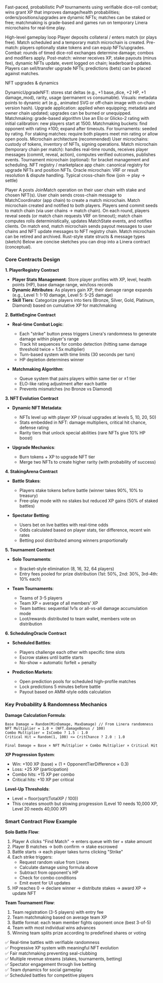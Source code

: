 Fast-paced, probabilistic PvP tournaments using verifiable dice-roll combat; wins grant XP that improves damage/health probabilities; orders/positions/upgrades are dynamic NFTs; matches can be staked or free; matchmaking is grade-based and games run on temporary Linera microchains for real‑time play.


High-level gameplay loop
Player deposits collateral / enters match (or plays free).
Match scheduled and a temporary match microchain is created.
Pre-match: players optionally stake tokens and can equip NFTs/upgrades.
Combat: rounds of timed dice-roll exchanges determine damage; combos and modifiers apply.
Post-match: winner receives XP, stake payouts (minus fee), dynamic NFTs update, event logged on chain; leaderboard updates.
Players can sell/transfer upgrade NFTs; predictions (bets) can be placed against matches.

NFT upgrades & dynamics

DynamicUpgradeNFT: stores stat deltas (e.g., +1 base_dice, +2 HP, +1 damage_mod), rarity, usage (permanent vs consumable).
Visuals: metadata points to dynamic art (e.g., animated SVG or off‑chain image with on‑chain version hash).
Upgrade application: applied when equipping; metadata and owner chain updated; upgrades can be burned or unequipped.
Matchmaking: grade-based algorithm
Use an Elo or Glicko-2 rating with initial calibration: new players start at 1500.
Matchmaking buckets: find opponent with rating ±100; expand after timeouts.
For tournaments: seeded by rating.
For staking matches: require both players meet min rating or allow open pools.
Microchain architecture (recommended)
User microchains: custody of tokens, inventory of NFTs, signing operations.
Match microchain (temporary chain per match): handles real-time rounds, receives player messages (commit, reveal, action), computes verified outcomes, publishes events.
Tournament microchain (optional): for bracket management and scheduling.
NFT registry / marketplace app chain: canonical registry for upgrade NFTs and position NFTs.
Oracle microchain: VRF or result resolution & dispute handling.
Typical cross-chain flow (join → play → settle)

Player A posts JoinMatch operation on their user chain with stake and chosen NFT(s).
User chain sends cross-chain message to MatchCoordinator (app chain) to create a match microchain.
Match microchain created and notified to both players.
Players send commit seeds to match chain (via user chains → match chain).
On each round, players reveal seeds (or match chain requests VRF on timeout); match chain computes rolls deterministically, updates MatchState events, and notifies clients.
On match end, match microchain sends payout messages to user chains and NFT update messages to NFT registry chain.
Match microchain can be retired and archived.
Rust-style state structs & message types (sketch)
Below are concise sketches you can drop into a Linera contract (conceptual).


### Core Contracts Design

**1. PlayerRegistry Contract**
- **Player Stats Management**: Store player profiles with XP, level, health points (HP), base damage range, win/loss records
- **Dynamic Attributes**: As players gain XP, their damage range expands (e.g., Level 1: 1-10 damage, Level 5: 5-25 damage)
- **Skill Tiers**: Categorize players into tiers (Bronze, Silver, Gold, Platinum, Diamond) based on cumulative XP for matchmaking

**2. BattleEngine Contract**
- **Real-time Combat Logic**: 
  - Each "strike" button press triggers Linera's randomness to generate damage within player's range
  - Track hit sequences for combo detection (hitting same damage threshold twice = 1.5x multiplier)
  - Turn-based system with time limits (30 seconds per turn)
  - HP depletion determines winner
  
- **Matchmaking Algorithm**:
  - Queue system that pairs players within same tier or ±1 tier
  - ELO-like rating adjustment after each battle
  - Prevents mismatches (no Bronze vs Diamond)

**3. NFT Evolution Contract**
- **Dynamic NFT Metadata**: 
  - NFTs level up with player XP (visual upgrades at levels 5, 10, 20, 50)
  - Stats embedded in NFT: damage multipliers, critical hit chance, defense rating
  - Rarity tiers that unlock special abilities (rare NFTs give 10% HP boost)
  
- **Upgrade Mechanics**:
  - Burn tokens + XP to upgrade NFT tier
  - Merge two NFTs to create higher rarity (with probability of success)

**4. StakingArena Contract**
- **Battle Stakes**:
  - Players stake tokens before battle (winner takes 90%, 10% to treasury)
  - Free-play mode with no stakes but reduced XP gains (50% of staked battles)
  
- **Spectator Betting**:
  - Users bet on live battles with real-time odds
  - Odds calculated based on player stats, tier difference, recent win rates
  - Betting pool distributed among winners proportionally

**5. Tournament Contract**
- **Solo Tournaments**:
  - Bracket-style elimination (8, 16, 32, 64 players)
  - Entry fees pooled for prize distribution (1st: 50%, 2nd: 30%, 3rd-4th: 10% each)
  
- **Team Tournaments**:
  - Teams of 3-5 players
  - Team XP = average of all members' XP
  - Team battles: sequential 1v1s or all-vs-all damage accumulation mode
  - Loot/rewards distributed to team wallet, members vote on distribution

**6. SchedulingOracle Contract**
- **Scheduled Battles**:
  - Players challenge each other with specific time slots
  - Escrow stakes until battle starts
  - No-show = automatic forfeit + penalty
  
- **Prediction Markets**:
  - Open prediction pools for scheduled high-profile matches
  - Lock predictions 5 minutes before battle
  - Payout based on AMM-style odds calculation

### Key Probability & Randomness Mechanics

**Damage Calculation Formula**:
```
Base Damage = Random(MinDamage, MaxDamage) // From Linera randomness
NFT Multiplier = 1.0 + (NFT.damageBonus / 100)
Combo Multiplier = IsCombo ? 1.5 : 1.0
Critical Hit = Random(1, 100) <= CritChance ? 2.0 : 1.0

Final Damage = Base × NFT Multiplier × Combo Multiplier × Critical Hit
```

**XP Progression System**:
- Win: +100 XP (base) × (1 + OpponentTierDifference × 0.3)
- Loss: +25 XP (participation)
- Combo hits: +15 XP per combo
- Critical hits: +10 XP per critical

**Level-Up Thresholds**:
- Level = floor(sqrt(TotalXP / 100))
- This creates smooth but slowing progression (Level 10 needs 10,000 XP, Level 20 needs 40,000 XP)

### Smart Contract Flow Example

**Solo Battle Flow**:
1. Player A clicks "Find Match" → enters queue with tier + stake amount
2. Player B matches → both confirm → stake escrowed
3. Battle starts → each player takes turns clicking "Strike"
4. Each strike triggers:
   - Request random value from Linera
   - Calculate damage using formula above
   - Subtract from opponent's HP
   - Check for combo conditions
   - Emit event for UI updates
5. HP reaches 0 → declare winner → distribute stakes → award XP → update NFT

**Team Tournament Flow**:
1. Team registration (3-5 players) with entry fee
2. Team matchmaking based on average team XP
3. Battle format: each team member fights opponent once (best 3-of-5)
4. Team with most individual wins advances
5. Winning team splits prize according to predefined shares or voting

✅ Real-time battles with verifiable randomness  
✅ Progressive XP system with meaningful NFT evolution  
✅ Fair matchmaking preventing seal-clubbing  
✅ Multiple revenue streams (stakes, tournaments, betting)  
✅ Spectator engagement through live betting  
✅ Team dynamics for social gameplay  
✅ Scheduled battles for competitive players  

